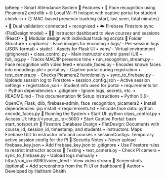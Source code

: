 IpBeep – Smart Attendance System
🚀 Features
•	📸 Face recognition using Picamera2 and dlib
•	🌐 Local Wi-Fi hotspot with captive portal for student check-in
•	🕒 MAC-based presence tracking (start, last seen, total minutes)
•	🔐 Dual validation: connected + recognized
•	☁️ Firebase Firestore sync (FlatDesign model)
•	🧑‍🏫 Instructor dashboard to view courses and sessions (React)
•	🧩 Modular design with individual tracking scripts
📁 Folder Structure
•	captures/ - Face images for encoding
•	logs/ - Per-session logs (JSON format)
•	static/ - Assets for Flask UI
•	venv/ - Virtual environment (gitignored)
•	class_control.py - Main instructor control panel (UI)
•	full_log.py - Tracks MAC/IP presence time
•	run_recognition_stream.py - Face recognition with video feed
•	encode_faces.py - Encodes known faces into encodings.pkl
•	portal.py - Captive portal during registration
•	test_camera.py - Checks Picamera2 functionality
•	sync_to_firebase.py - Uploads session log to Firestore
•	session_config.json - Active session settings
•	registration.json - Student info used for portal
•	requirements.txt - Python dependencies
•	.gitignore - Ignore logs, secrets, etc.
•	README.md - This documentation
🛠️ Setup Instructions
•	Python 3.9+, OpenCV, Flask, dlib, firebase-admin, face_recognition, picamera2
•	Install dependencies: pip install -r requirements.txt
•	Encode face data: python encode_faces.py
🚀 Running the System
•	Start UI: python class_control.py
•	Access UI: http://<your_pi_ip>:5000
•	Start Captive Portal: bash start_hotspot.sh
🔗 Firestore Database Design
•	FlatDesign: Documents with course_id, session_id, timestamp, and students
•	instructors: Maps Firebase UID to instructor info and courses
•	sessionConfigs: Temporary active session config for the Pi
🔐 Security Notes
•	Never upload firebase_key.json
•	Add firebase_key.json to .gitignore
•	Use Firestore rules to restrict instructor access
🧪 Testing
•	test_camera.py – Check Pi camera
•	sync_to_firebase.py – Upload logs manually
•	http://<pi_ip>:8090/video_feed – View video stream
📸 Screenshots (optional)
•	Add screenshots from the Pi UI or dashboard
🤝 Author
•	Developed by Haitham Ghaith
